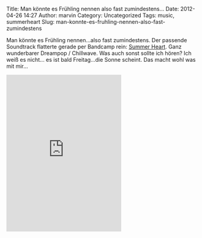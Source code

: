 Title: Man könnte es Frühling nennen also fast zumindestens...
Date: 2012-04-26 14:27
Author: marvin
Category: Uncategorized
Tags: music, summerheart
Slug: man-konnte-es-fruhling-nennen-also-fast-zumindestens

Man könnte es Frühling nennen...also fast zumindestens. Der passende
Soundtrack flatterte gerade per Bandcamp rein: [Summer
Heart](http://summerheart.bandcamp.com/album/about-a-feeling). Ganz
wunderbarer Dreampop / Chillwave. Was auch sonst sollte ich hören? Ich
weiß es nicht... es ist bald Freitag...die Sonne scheint. Das macht wohl
was mit mir...

<iframe width="300" height="410" style="position: relative; display: block; width: 300px; height: 410px;" src="http://bandcamp.com/EmbeddedPlayer/v=2/album=1202109290/size=grande3/bgcol=FFFFFF/linkcol=4285BB/" allowtransparency="true" frameborder="0">[About
A Feeling by Summer
Heart](http://summerheart.bandcamp.com/album/about-a-feeling)</iframe>

